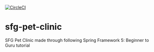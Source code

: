 
[![CircleCI](https://circleci.com/gh/michaelarayabe/sfg-pet-clinic.svg?style=svg)](https://circleci.com/gh/michaelarayabe/sfg-pet-clinic)

# sfg-pet-clinic

SFG Pet Clinic made through following Spring Framework 5: Beginner to Guru tutorial
